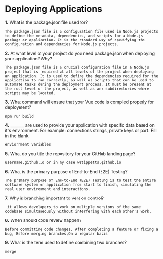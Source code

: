 # Deploying Applications

**1.** What is the package.json file used for?
```
The package.json file is a configuration file used in Node.js projects to define the metadata, dependencies, and scripts for a Node.js package or application. It is the standard way of specifying the configuration and dependencies for Node.js projects.
``` 
**2.** At what level of your project do you need package.json when deploying your application? Why?
```
The package.json file is a crucial configuration file in a Node.js project that is required at all levels of the project when deploying an application. It is used to define the dependencies required for the application to run correctly, as well as scripts that can be used to automate tasks during the deployment process. It must be present at the root level of the project, as well as any subdirectories where scripts may be located.
```
**3.** What command will ensure that your Vue code is compiled properly for deployment?
```
npm run build
```
**4.** _______ are used to provide your application with specific data based on it's environment. For example: connections strings, private keys or port. Fill in the blank.
```
enviornment variables 
```
**5.** What do you title the repository for your GitHub landing page?

```
username.github.io or in my case wstippetts.github.io
```
**6.** What is the primary purpose of End-to-End (E2E) Testing?
```
The primary purpose of End-to-End (E2E) Testing is to test the entire software system or application from start to finish, simulating the real user environment and interactions. 
```
**7.** Why is branching important to version control?
```
 it allows developers to work on multiple versions of the same codebase simultaneously without interfering with each other's work. 
```
**8.** When should code review happen?
```
Before committing code changes, After completing a feature or fixing a bug, Before merging branches,On a regular basis
```
**9.** What is the term used to define combining two branches?
```
merge
```
